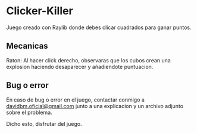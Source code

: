 # Clicker-Killer
Juego creado con Raylib donde debes clicar cuadrados para ganar puntos.

## Mecanicas
Raton: Al hacer click derecho, observaras que los cubos crean una explosion haciendo desaparecer y añadiendote puntuacion.

## Bug o error
En caso de bug o error en el juego, contactar conmigo a davidbm.oficial@gmail.com junto a una explicacion y un archivo adjunto sobre el problema.

Dicho esto, disfrutar del juego.
